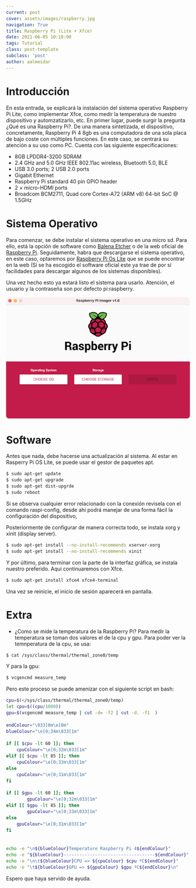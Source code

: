 ```yaml
---
current: post
cover: assets/images/raspberry.jpg
navigation: True
title: Raspberry Pi (Lite + Xfce)
date: 2021-06-05 10:18:00
tags: Tutorial
class: post-template
subclass: 'post'
author: aalmeidar
---
```


# Introducción

En esta entrada, se explicará la instalación del sistema operativo Raspberry Pi Lite, como implementar Xfce, como medir la temperatura de nuestro dispositivo y automzatizarlo, etc. 
En primer lugar, puede surgir la pregunta ¿Qué es una Raspberry Pi?. De una manera sintetizada, el dispositivo, concretamente, Raspberry Pi 4 8gb es una computadora de una sola placa de bajo coste con múltiples funciones. En este caso, se centrará su atención a su uso como PC. 
Cuenta con las siguiente especificaciones:
- 8GB LPDDR4-3200 SDRAM
- 2.4 GHz and 5.0 GHz IEEE 802.11ac wireless, Bluetooth 5.0, BLE
- USB 3.0 ports; 2 USB 2.0 ports
- Gigabit Ethernet
- Raspberry Pi standard 40 pin GPIO header
- 2 × micro-HDMI ports 
- Broadcom BCM2711, Quad core Cortex-A72 (ARM v8) 64-bit SoC @ 1.5GHz

# Sistema Operativo

Para comenzar, se debe instalar el sistema operativo en una micro sd. Para ello, está la opción de software como [Balena Etcher](https://www.balena.io/etcher/) o de la web oficial de [Raspberry Pi](https://www.raspberrypi.org/software/). Seguidamente, habra que descargarse el sistema operativo, en este caso, optaremos por [Raspberry Pi Os Lite](https://downloads.raspberrypi.org/raspios_lite_armhf/images/raspios_lite_armhf-2021-05-28/2021-05-07-raspios-buster-armhf-lite.zip) que se puede encontrar en la web (Si se ha escogido el software oficial este ya trae de por sí facilidades para descargar algunos de los sistemas disponibles).

Una vez hecho esto ya estará listo el sistema para usarlo. Atención, el usuario y la contraseña son por defecto pi:raspberry.

[![Raspberry_software](/assets/images/raspsd.jpg)](https://www.raspberrypi.org/software/)

# Software

Antes que nada, debe hacerse una actualización al sistema. Al estar en Rasperry Pi OS Lite, se puede usar el gestor de paquetes apt.

```bash
$ sudo apt-get update
$ sudo apt-get upgrade
$ sudo apt-get dist-upgrde
$ sudo reboot
```
Si se observa cualquier error relacionado con la conexión revisela con el comando raspi-config, desde ahí podrá manejar de una forma fácil la configuración del dispositivo,

Posteriormente de configurar de manera correcta todo, se instala xorg y xinit (display server).
```bash
$ sudo apt-get install --no-install-recommends xserver-xorg
$ sudo apt-get install --no-install-recommends xinit
```
 Y por último, para terminar con la parte de la interfaz gráfica, se instala nuestro preferido. Aqui continuaremos con Xfce.
```bash 
$ sudo apt-get install xfce4 xfce4-terminal
```
Una vez se reinicie, el inicio de sesión aparecerá en pantalla.

# Extra

- ¿Como se mide la temperatura de la Raspberry Pi? 
Para medir la temperatura se toman dos valores el de la cpu y gpu. Para poder ver la temnperatura de la cpu, se usa:
```bash
$ cat /sys/class/thermal/thermal_zone0/temp
```
Y para la gpu:
```bash
$ vcgencmd measure_temp 
```
Pero este proceso se puede amenizar con el siguiente script en bash:

```bash
cpu=$(</sys/class/thermal/thermal_zone0/temp)
let cpu=$((cpu/1000))  
gpu=$(vcgencmd measure_temp | cut -d= -f2 | cut -d. -f1  )

endColour="\033[0m\e[0m"
blueColour="\e[0;34m\033[1m"

if [[ $cpu -lt 60 ]]; then
	cpuColour="\e[0;32m\033[1m"
elif [[ $cpu -lt 85 ]]; then
	cpuColour="\e[0;33m\033[1m"
else 
	cpuColour="\e[0;31m\033[1m"
fi

if [[ $gpu -lt 60 ]]; then   
        gpuColour="\e[0;32m\033[1m"             
elif [[ $gpu -lt 85 ]]; then   
        gpuColour="\e[0;33m\033[1m"
else    
	gpuColour="\e[0;31m\033[1m"
fi  


echo -e "\n${blueColour}Temperature Raspberry Pi 4${endColour}"
echo -e "${blueColour}-----------------------------------${endColour}"
echo -e "\n\t${blueColour}CPU => ${cpuColour} $cpu ºC${endColour}"
echo -e "\t${blueColour}GPU => ${gpuColour} $gpu ºC${endColour}\n"
```

Espero que haya servido de ayuda.

